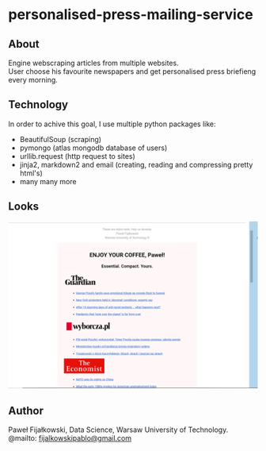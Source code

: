 # personalised-press-mailing-service
## About
Engine webscraping articles from multiple websites.  
User choose his favourite newspapers and get personalised press briefieng every morning.  
## Technology
In order to achive this goal, I use multiple python packages like:
* BeautifulSoup (scraping)
* pymongo (atlas mongodb database of users)
* urllib.request (http request to sites)
* jinja2, markdown2 and email (creating, reading and compressing pretty html's)
* many many more
## Looks
![looks](press-look.PNG)
## Author
Paweł Fijałkowski, Data Science, Warsaw University of Technology.
@mailto: fijalkowskipablo@gmail.com
